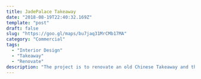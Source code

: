 ```yaml
---
title: JadePalace Takeaway
date: "2018-08-19T22:40:32.169Z"
template: "post"
draft: false
slug: "https://goo.gl/maps/bu7jaq31MrCMb17MA"
category: "Commercial"
tags:
  - "Interior Design"
  - "Takeaway"
  - "Renovate"
description: "The project is to renovate an old Chinese Takeaway and the client wants the new takeaway to be bright and also with minimum interruption with the existing business ..."
---
```


